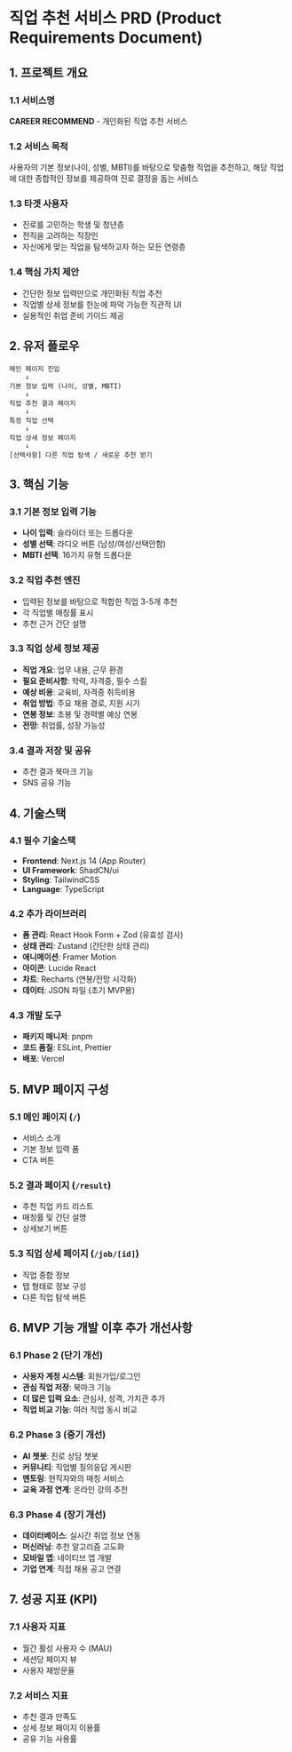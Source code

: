 
# 직업 추천 서비스 PRD (Product Requirements Document)

## 1. 프로젝트 개요

### 1.1 서비스명
**CAREER RECOMMEND** - 개인화된 직업 추천 서비스

### 1.2 서비스 목적
사용자의 기본 정보(나이, 성별, MBTI)를 바탕으로 맞춤형 직업을 추천하고, 해당 직업에 대한 종합적인 정보를 제공하여 진로 결정을 돕는 서비스

### 1.3 타겟 사용자
- 진로를 고민하는 학생 및 청년층
- 전직을 고려하는 직장인
- 자신에게 맞는 직업을 탐색하고자 하는 모든 연령층

### 1.4 핵심 가치 제안
- 간단한 정보 입력만으로 개인화된 직업 추천
- 직업별 상세 정보를 한눈에 파악 가능한 직관적 UI
- 실용적인 취업 준비 가이드 제공

## 2. 유저 플로우

```
메인 페이지 진입
    ↓
기본 정보 입력 (나이, 성별, MBTI)
    ↓
직업 추천 결과 페이지
    ↓
특정 직업 선택
    ↓
직업 상세 정보 페이지
    ↓
[선택사항] 다른 직업 탐색 / 새로운 추천 받기
```

## 3. 핵심 기능

### 3.1 기본 정보 입력 기능
- **나이 입력**: 슬라이더 또는 드롭다운
- **성별 선택**: 라디오 버튼 (남성/여성/선택안함)
- **MBTI 선택**: 16가지 유형 드롭다운

### 3.2 직업 추천 엔진
- 입력된 정보를 바탕으로 적합한 직업 3-5개 추천
- 각 직업별 매칭률 표시
- 추천 근거 간단 설명

### 3.3 직업 상세 정보 제공
- **직업 개요**: 업무 내용, 근무 환경
- **필요 준비사항**: 학력, 자격증, 필수 스킬
- **예상 비용**: 교육비, 자격증 취득비용
- **취업 방법**: 주요 채용 경로, 지원 시기
- **연봉 정보**: 초봉 및 경력별 예상 연봉
- **전망**: 취업률, 성장 가능성

### 3.4 결과 저장 및 공유
- 추천 결과 북마크 기능
- SNS 공유 기능

## 4. 기술스택

### 4.1 필수 기술스택
- **Frontend**: Next.js 14 (App Router)
- **UI Framework**: ShadCN/ui
- **Styling**: TailwindCSS
- **Language**: TypeScript

### 4.2 추가 라이브러리
- **폼 관리**: React Hook Form + Zod (유효성 검사)
- **상태 관리**: Zustand (간단한 상태 관리)
- **애니메이션**: Framer Motion
- **아이콘**: Lucide React
- **차트**: Recharts (연봉/전망 시각화)
- **데이터**: JSON 파일 (초기 MVP용)

### 4.3 개발 도구
- **패키지 매니저**: pnpm
- **코드 품질**: ESLint, Prettier
- **배포**: Vercel

## 5. MVP 페이지 구성

### 5.1 메인 페이지 (`/`)
- 서비스 소개
- 기본 정보 입력 폼
- CTA 버튼

### 5.2 결과 페이지 (`/result`)
- 추천 직업 카드 리스트
- 매칭률 및 간단 설명
- 상세보기 버튼

### 5.3 직업 상세 페이지 (`/job/[id]`)
- 직업 종합 정보
- 탭 형태로 정보 구성
- 다른 직업 탐색 버튼

## 6. MVP 기능 개발 이후 추가 개선사항

### 6.1 Phase 2 (단기 개선)
- **사용자 계정 시스템**: 회원가입/로그인
- **관심 직업 저장**: 북마크 기능
- **더 많은 입력 요소**: 관심사, 성격, 가치관 추가
- **직업 비교 기능**: 여러 직업 동시 비교

### 6.2 Phase 3 (중기 개선)
- **AI 챗봇**: 진로 상담 챗봇
- **커뮤니티**: 직업별 질의응답 게시판
- **멘토링**: 현직자와의 매칭 서비스
- **교육 과정 연계**: 온라인 강의 추천

### 6.3 Phase 4 (장기 개선)
- **데이터베이스**: 실시간 취업 정보 연동
- **머신러닝**: 추천 알고리즘 고도화
- **모바일 앱**: 네이티브 앱 개발
- **기업 연계**: 직접 채용 공고 연결

## 7. 성공 지표 (KPI)

### 7.1 사용자 지표
- 월간 활성 사용자 수 (MAU)
- 세션당 페이지 뷰
- 사용자 재방문율

### 7.2 서비스 지표
- 추천 결과 만족도
- 상세 정보 페이지 이용률
- 공유 기능 사용률